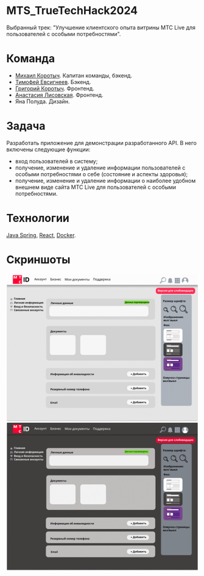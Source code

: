 # MTS_TrueTechHack2024
Выбранный трек: "Улучшение клиентского опыта витрины МТС Live для пользователей с особыми потребностями".

# Команда
- [Михаил Коротыч](https://github.com/izen57). Капитан команды, бэкенд.
- [Тимофей Евсигнеев](https://github.com/Tulenien/). Бэкенд.
- [Григорий Коротыч](https://github.com/io-qar). Фронтенд.
- [Анастасия Лисовская](https://github.com/NLastya). Фронтенд.
- Яна Полуда. Дизайн.

# Задача
Разработать приложение для демонстрации разработанного API. В него включены следующие функции:
- вход пользователей в систему;
- получение, изменение и удаление информации пользователей с особыми потребностями о себе (состояние и аспекты здоровья);
- получение, изменение и удаление информации о наиболее удобном внешнем виде сайта МТС Live для пользователей с особыми потребностями.

# Технологии
[Java Spring](https://spring.io/), [React](https://react.dev/), [Docker](https://www.docker.com/).

# Скриншоты
![Light mode](/static/Lk_main.png)
![Dark mode](/static/Lk_black.png)
